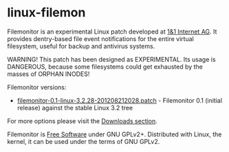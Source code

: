 linux-filemon
=============

Filemonitor is an experimental Linux patch developed at [1&1 Internet AG](http://1und1.de). It provides dentry-based file event notifications for the entire virtual filesystem, useful for backup and antivirus systems.

WARNING! This patch has been designed as EXPERIMENTAL. Its usage is DANGEROUS, because some filesystems could get exhausted by the masses of ORPHAN INODES!

Filemonitor versions:
* [filemonitor-0.1-linux-3.2.28-201208212028.patch](https://github.com/downloads/1and1/linux-filemon/filemonitor-0.1-linux-3.2.28-201208212028.patch) - Filemonitor 0.1 (initial release) against the stable Linux 3.2 tree

For more options please visit the [Downloads section](https://github.com/1and1/linux-filemon/downloads).

Filemonitor is [Free Software](http://www.gnu.org/philosophy/free-sw.en.html) under GNU GPLv2+. Distributed with Linux, the kernel, it can be used under the terms of GNU GPLv2.
